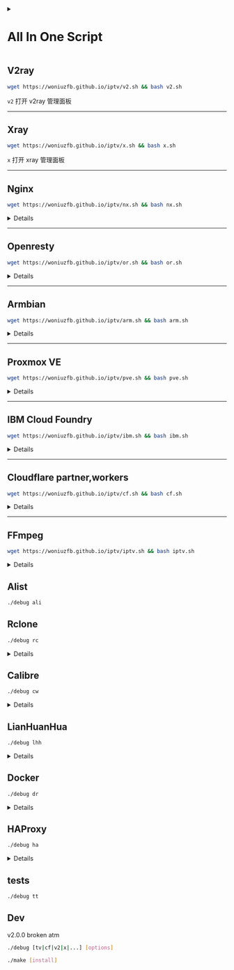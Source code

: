 <details>
<summary><h1>All In One Script</h1></summary>

- [V2ray](#v2ray)
- [Xray](#xray)
- [Nginx](#nginx)
- [Openresty](#openresty)
- [Armbian](#armbian)
- [Proxmox VE](#proxmox-ve)
- [IBM Cloud Foundry](#ibm-cloud-foundry)
- [Cloudflare partner,workers](#cloudflare-partnerworkers)
- [FFmpeg](#ffmpeg)
  - [自动解析直播源](#自动解析直播源)
  - [快捷键](#快捷键)
  - [参数详解](#参数详解)
  - [举例](#举例)
- [Alist](#alist)
- [Rclone](#rclone)
- [Calibre](#calibre)
- [LianHuanHua](#lianhuanhua)
- [Docker](#docker)
- [HAProxy](#haproxy)
- [tests](#tests)
- [Dev](#dev)

</details>

## V2ray

``` bash
wget https://woniuzfb.github.io/iptv/v2.sh && bash v2.sh
```

`v2` 打开 v2ray 管理面板

---

## Xray

``` bash
wget https://woniuzfb.github.io/iptv/x.sh && bash x.sh
```

`x` 打开 xray 管理面板

---

## Nginx

``` bash
wget https://woniuzfb.github.io/iptv/nx.sh && bash nx.sh
```

<details>

`nx` 打开 Nginx 管理面板

- 使用官方 crossplane 解析配置
- 支持修改最多五级指令
- SNI/SSL/APLN 分流
- nodejs
- mongodb
- postfix
- mmproxy
- dnscrypt proxy
- iperf3

</details>

---

## Openresty

``` bash
wget https://woniuzfb.github.io/iptv/or.sh && bash or.sh
```

<details>

`or` 打开 OpenResty 管理面板

</details>

---

## Armbian

``` bash
wget https://woniuzfb.github.io/iptv/arm.sh && bash arm.sh
```

<details>

`arm` 打开 Armbian 管理面板

- docker
- dnscrypt proxy
- openwrt (旁路由)
- openwrt-v2ray
- xray/v2ray core 切换
- 一键配置透明代理(直连国内, 代理国外), 配置文件保存/切换
- NAT类型检测

</details>

---

## Proxmox VE

``` bash
wget https://woniuzfb.github.io/iptv/pve.sh && bash pve.sh
```

<details>

`pve` 打开 Proxmox VE 管理面板

- nbfc
- dnscrypt proxy
- openwrt-v2ray
- xray/v2ray core 切换
- 一键配置透明代理(直连国内, 代理国外), 配置文件保存/切换

</details>

---

## IBM Cloud Foundry

``` bash
wget https://woniuzfb.github.io/iptv/ibm.sh && bash ibm.sh
```

<details>

`ibm` 打开 ibm CF 管理面板

`ibm v2` 打开 ibm v2ray APP 管理面板

`ibm x` 打开 ibm xray  APP 管理面板

</details>

---

## Cloudflare partner,workers

``` bash
wget https://woniuzfb.github.io/iptv/cf.sh && bash cf.sh
```

<details>

`cf` 打开 cloudflare partner,workers 管理面板

`cf w` 打开 cloudflare workers 管理面板

- 多 CFP 管理
- 开启 workers 监控
  - 可以在超过请求数( 默认 100000 )时自动上传 worker 到其他账号并移动域名 CNAME 记录
  - 准备工作
    - 脚本添加用户
    - [ 可省略 ] 需要 Token (API 令牌): workers 和 zone 编辑权限 或 使用 Global API Key (官网添加或查看)
    - 脚本添加源站 CNAME 记录(一个 CNAME 对应一个 worker), 所有域名必须在同一 cloudflare 账号
    - 如果是新账号需要登录官网完成验证邮箱并点击 workers 设置站点域名
  - 可以设置中转 IBM CF
- 账号可能会被 cloudflare 列入黑名单, 无法使用 api

</details>

---

## FFmpeg

``` bash
wget https://woniuzfb.github.io/iptv/iptv.sh && bash iptv.sh
```

<details>

`tv` 打开 iptv 管理面板

- 计划任务(定时开启/关闭)
- 监控
- 防护
- 防盗链
- 节目表
- VIP

### 自动解析直播源

`cx` 打开 xtream codes 账号/频道 管理面板

`tv 4g` 打开 4gtv 频道管理面板

`tv d` 添加演示频道

- tvb
- fengshows
- lotus macau
- youtube
- twitch
- hbo asia

### 快捷键

见 `tv -h`

`tv c <en|zh_CN|...>` 更改语言

`tv color` 自定义文字和背景颜色

### 参数详解

使用方法: tv -i [直播源] [-s 分片时长(秒)] [-o 输出目录名称] [-c m3u8包含的分片数目] [-b 码率] [-r 分辨率] [-p m3u8文件名称] [-C] [-R] [-l] [-P http代理]

```bash
-i  直播源(支持 mpegts / hls / flv / youtube ...)
    可以是视频路径
    可以输入不同链接地址(监控按顺序尝试使用)，用空格分隔
-s  分片时长(秒)(默认：6)
-o  输出目录名称(默认：随机名称)

-l  非无限时长直播, 无法设置切割分片数且无法监控(默认：不设置)
-P  FFmpeg 的 http 代理, 直播源是 http 链接时可用(默认：不设置)

-p  m3u8名称(前缀)(默认：随机)
-c  m3u8里包含的分片数目(默认：5)
-S  分片所在子目录名称(默认：不使用子目录)
-t  分片名称(前缀)(默认：跟m3u8名称相同)
-a  音频编码(默认：aac) (不需要转码时输入 copy)
-v  视频编码(默认：libx264) (不需要转码时输入 copy)
-f  画面或声音延迟(格式如： v_3 画面延迟3秒，a_2 声音延迟2秒 画面声音不同步时使用)
-d  dvb teletext 字幕解码成的格式,可选: text,ass (默认: 不设置)
-q  CRF 固定质量因子, 多个 CRF 用逗号分隔(默认: 不设置)
    如果同时设置了输出视频码率, 则优先使用 CRF 值控制视频质量
    取值每 +/- 6 会大概导致码率的减半或加倍
    x264 和 x265 取值范围为 [0,51]
    x264 的默认值是 23, 视觉无损值 18
    x265 的默认值是 28, 视觉无损值 24
    VP9 取值范围为 [0,63], 建议取值范围为 [15,35]
-b  输出视频的码率(k)(多个用逗号分隔 比如: 800,1000,1500)(默认: 900)
    如果已经设置 CRF 固定质量因子, 用于 VBV 的 -maxrate 和 -bufsize (capped CRF)
    如果没有设置 CRF 固定质量因子, 用于指定输出视频码率(ABR 或 CBR)
    可以输入 omit 省略此选项
-r  输出视频的分辨率(多个用逗号分隔 比如: 960x540,1280x720)(默认: 1280x720)
-C  限制性编码(设置码率的情况下有效)(默认: 否)
    如果已经设置 CRF 固定质量因子, 使用限制性编码 VBV (capped CRF)
    如果没有设置 CRF 固定质量因子, 使用限制性编码 VBV (ABR)
-R  固定码率 CBR (设置 -C 情况下有效)(默认: 否)
-e  加密分片(默认：不加密)
-K  Key名称(默认：随机)
-z  频道名称(默认：跟m3u8名称相同)

也可以不输出 HLS，比如 flv 推流
-k  设置推流类型，比如 -k flv
-H  推流 h265(默认: 不设置)
-T  设置推流地址，比如 rtmp://127.0.0.1/flv/xxx
-L  输入拉流(播放)地址(可省略)，比如 http://domain.com/flv?app=flv&stream=xxx

-m  FFmpeg 额外的输入参数
    (默认：-copy_unknown -reconnect 1 -reconnect_at_eof 1 -reconnect_streamed 1 -reconnect_delay_max 2000 -rw_timeout 10000000 -y -nostats -nostdin -hide_banner -loglevel fatal)
    如果输入的直播源是 hls 链接，需去除 -reconnect_at_eof 1
    如果输入的直播源是 rtmp 或本地链接，需去除 -reconnect 1 -reconnect_at_eof 1 -reconnect_streamed 1 -reconnect_delay_max 2000
    如果要查看详细日志 fatal 改成 error / warning / ...
-n  FFmpeg 额外的输出参数, 可以输入 omit 省略此选项 (除非有特殊需求, 不需要转码时请省略此选项)
    (默认：-g 60 -sc_threshold 0 -sn -preset superfast -pix_fmt yuv420p -profile:v main)
```

### 举例

- 使用 CRF 固定质量因子控制视频质量:

    `tv -i http://xxx/xxx.ts -s 6 -o hbo1 -p hbo1 -q 15 -b 1500 -r 1280x720 -z 'hbo直播1'`

- 使用码率控制视频质量[ 默认 ]:

    `tv -i http://xxx/xxx.ts -s 6 -o hbo2 -p hbo2 -b 900 -r 1280x720 -z 'hbo直播2'`

- 不需要转码的设置: -a copy -v copy -n omit

- 不输出 HLS, 推流 flv :

    `tv -i http://xxx/xxx.ts -a aac -v libx264 -b 3000 -k flv -T rtmp://127.0.0.1/flv/xxx`

- 或者输入 tv 打开 HLS 面板， tv f 打开 FLV 面板，使用方法  **Enter**

</details>

## Alist

```bash
./debug ali
```

## Rclone

```bash
./debug rc
```

<details>

- remote
- mount
- serve
- sync

</details>

## Calibre

```bash
./debug cw
```

<details>

- calibre-web
- kcc

</details>

## LianHuanHua

```bash
./debug lhh
```

<details>

- 1w+ 某某分享 (知乎 + 头条)
- 某某全站 (号称7成连环画?)

</details>

## Docker

```bash
./debug dr
```

<details>

- traefik
- authelia
- postgresql
- yq

</details>

## HAProxy

```bash
./debug ha
```

<details>

- static/dynamic linking pcre/zlib/lua/openssl/quictls

</details>

## tests

```bash
./debug tt
```

## Dev

v2.0.0 broken atm

```bash
./debug [tv|cf|v2|x|...] [options]

./make [install]
```
